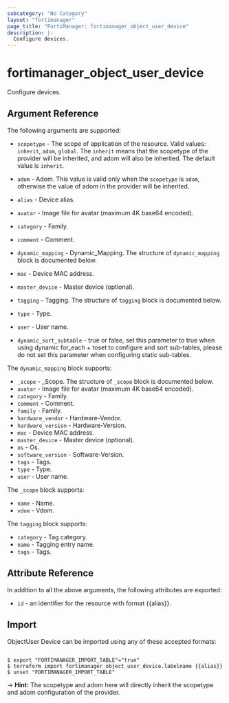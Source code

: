 ```yaml
---
subcategory: "No Category"
layout: "fortimanager"
page_title: "FortiManager: fortimanager_object_user_device"
description: |-
  Configure devices.
---
```


# fortimanager_object_user_device
Configure devices.

## Argument Reference


The following arguments are supported:

* `scopetype` - The scope of application of the resource. Valid values: `inherit`, `adom`, `global`. The `inherit` means that the scopetype of the provider will be inherited, and adom will also be inherited. The default value is `inherit`.
* `adom` - Adom. This value is valid only when the `scopetype` is `adom`, otherwise the value of adom in the provider will be inherited.

* `alias` - Device alias.
* `avatar` - Image file for avatar (maximum 4K base64 encoded).
* `category` - Family.
* `comment` - Comment.
* `dynamic_mapping` - Dynamic_Mapping. The structure of `dynamic_mapping` block is documented below.
* `mac` - Device MAC address.
* `master_device` - Master device (optional).
* `tagging` - Tagging. The structure of `tagging` block is documented below.
* `type` - Type.
* `user` - User name.
* `dynamic_sort_subtable` - true or false, set this parameter to true when using dynamic for_each + toset to configure and sort sub-tables, please do not set this parameter when configuring static sub-tables.

The `dynamic_mapping` block supports:

* `_scope` - _Scope. The structure of `_scope` block is documented below.
* `avatar` - Image file for avatar (maximum 4K base64 encoded).
* `category` - Family.
* `comment` - Comment.
* `family` - Family.
* `hardware_vendor` - Hardware-Vendor.
* `hardware_version` - Hardware-Version.
* `mac` - Device MAC address.
* `master_device` - Master device (optional).
* `os` - Os.
* `software_version` - Software-Version.
* `tags` - Tags.
* `type` - Type.
* `user` - User name.

The `_scope` block supports:

* `name` - Name.
* `vdom` - Vdom.

The `tagging` block supports:

* `category` - Tag category.
* `name` - Tagging entry name.
* `tags` - Tags.


## Attribute Reference

In addition to all the above arguments, the following attributes are exported:
* `id` - an identifier for the resource with format {{alias}}.

## Import

ObjectUser Device can be imported using any of these accepted formats:
```

$ export "FORTIMANAGER_IMPORT_TABLE"="true"
$ terraform import fortimanager_object_user_device.labelname {{alias}}
$ unset "FORTIMANAGER_IMPORT_TABLE"
```
-> **Hint:** The scopetype and adom here will directly inherit the scopetype and adom configuration of the provider.
